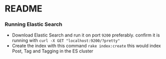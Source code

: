 # README

### Running Elastic Search
* Download Elastic Search and run it on port `9200` preferably. confirm it is running with `curl -X GET "localhost:9200/?pretty"`
* Create the index with this command `rake index:create` this would index Post, Tag and Tagging in the ES cluster
